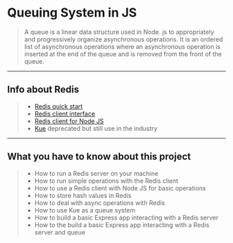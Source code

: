 # Queuing System in JS
> A queue is a linear data structure used in Node. js to appropriately and progressively organize asynchronous operations. It is an ordered list of asynchronous operations where an asynchronous operation is inserted at the end of the queue and is removed from the front of the queue.
---
## Info about Redis
>
> * [Redis quick start](https://intranet.alxswe.com/rltoken/8xeApIhnxgFZkgn54BiIeA)
> * [Redis client interface](https://intranet.alxswe.com/rltoken/1rq3ral-3C5O1t67dbGcWg)
> * [Redis client for Node JS](https://intranet.alxswe.com/rltoken/mRftfl67BrNvl-RM5JQfUA)
> * [Kue](https://intranet.alxswe.com/rltoken/yTC3Ci2IV2US24xJsBfMgQ) deprecated but still use in the industry
---
## What you have to know about this project
> * How to run a Redis server on your machine
> * How to run simple operations with the Redis client
> * How to use a Redis client with Node JS for basic operations
> * How to store hash values in Redis
> * How to deal with async operations with Redis
> * How to use Kue as a queue system
> * How to build a basic Express app interacting with a Redis server
> * How to the build a basic Express app interacting with a Redis server and queue
